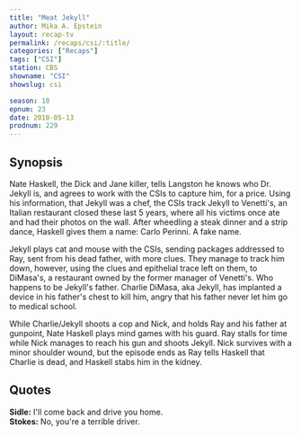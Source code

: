 ```yaml
---
title: "Meat Jekyll"
author: Mika A. Epstein
layout: recap-tv
permalink: /recaps/csi/:title/
categories: ["Recaps"]
tags: ["CSI"]
station: CBS
showname: "CSI"
showslug: csi

season: 10
epnum: 23  
date: 2010-05-13
prodnum: 229  
---
```


## Synopsis

Nate Haskell, the Dick and Jane killer, tells Langston he knows who Dr. Jekyll is, and agrees to work with the CSIs to capture him, for a price. Using his information, that Jekyll was a chef, the CSIs track Jekyll to Venetti's, an Italian restaurant closed these last 5 years, where all his victims once ate and had their photos on the wall. After wheedling a steak dinner and a strip dance, Haskell gives them a name: Carlo Perinni. A fake name.

Jekyll plays cat and mouse with the CSIs, sending packages addressed to Ray, sent from his dead father, with more clues. They manage to track him down, however, using the clues and epithelial trace left on them, to DiMasa's, a restaurant owned by the former manager of Venetti's. Who happens to be Jekyll's father. Charlie DiMasa, aka Jekyll, has implanted a device in his father's chest to kill him, angry that his father never let him go to medical school.

While Charlie/Jekyll shoots a cop and Nick, and holds Ray and his father at gunpoint, Nate Haskell plays mind games with his guard. Ray stalls for time while Nick manages to reach his gun and shoots Jekyll. Nick survives with a minor shoulder wound, but the episode ends as Ray tells Haskell that Charlie is dead, and Haskell stabs him in the kidney.

## Quotes

**Sidle:** I'll come back and drive you home.  
**Stokes:** No, you're a terrible driver.

